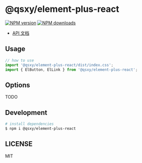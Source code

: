 # @qsxy/element-plus-react

[![NPM version](https://img.shields.io/npm/v/element-plus-react.svg?style=flat)](https://npmjs.org/package/@qsxy/element-plus-react)
[![NPM downloads](http://img.shields.io/npm/dm/element-plus-react.svg?style=flat)](https://npmjs.org/package/@qsxy/element-plus-react)

-   [API 文档](https://ahqsluoye.github.io/element-plus-react/)

## Usage

```javascript
// how to use
import '@qsxy/element-plus-react/dist/index.css';
import { ElButton, ElLink } from '@qsxy/element-plus-react';
```

## Options

TODO

## Development

```bash
# install dependencies
$ npm i @qsxy/element-plus-react
```

## LICENSE

MIT
